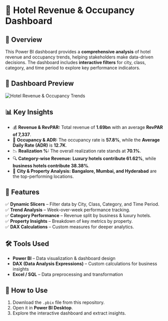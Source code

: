 # 🏨 Hotel Revenue & Occupancy Dashboard  

## 📌 Overview  
This Power BI dashboard provides a **comprehensive analysis** of hotel revenue and occupancy trends, helping stakeholders make data-driven decisions. The dashboard includes **interactive filters** for city, class, category, and time period to explore key performance indicators.  

## 📸 Dashboard Preview  
![Hotel Revenue & Occupancy Trends](https://github.com/SureshBikkivelli/Hotel-Revenue-Insights/blob/main/Image%20Hotel%20Project.png)  

## 📊 Key Insights  
- 💰 **Revenue & RevPAR:** Total revenue of **1.69bn** with an average **RevPAR of 7,337**.  
- 🏨 **Occupancy & ADR:** The occupancy rate is **57.8%**, while the **Average Daily Rate (ADR)** is **12.7K**.  
- 📉 **Realization %:** The overall realization rate stands at **70.1%**.  
- 🔍 **Category-wise Revenue:** **Luxury hotels contribute 61.62%**, while **business hotels contribute 38.38%**.  
- 📍 **City & Property Analysis:** **Bangalore, Mumbai, and Hyderabad** are the top-performing locations.  

 

## 🎯 Features  
✅ **Dynamic Slicers** – Filter data by City, Class, Category, and Time Period.  
✅ **Trend Analysis** – Week-over-week performance tracking.  
✅ **Category Performance** – Revenue split by business & luxury hotels.  
✅ **Property Insights** – Breakdown of key metrics by property.  
✅ **DAX Calculations** – Custom measures for deeper analytics.  

  

## 🛠️ Tools Used  
- **Power BI** – Data visualization & dashboard design  
- **DAX (Data Analysis Expressions)** – Custom calculations for business insights  
- **Excel / SQL** – Data preprocessing and transformation  

## 🚀 How to Use  
1. Download the `.pbix` file from this repository.  
2. Open it in **Power BI Desktop**.  
3. Explore the interactive dashboard and extract insights.  

 
